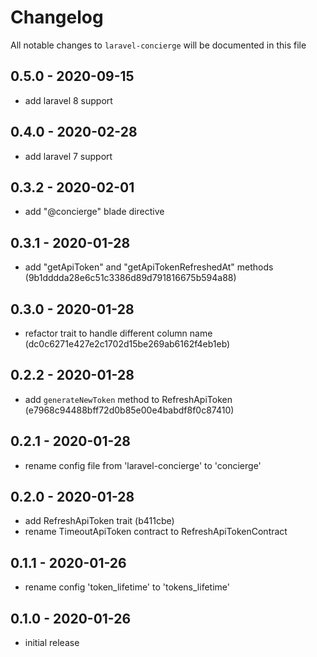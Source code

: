 # Changelog

All notable changes to `laravel-concierge` will be documented in this file

## 0.5.0 - 2020-09-15

- add laravel 8 support

## 0.4.0 - 2020-02-28

- add laravel 7 support

## 0.3.2 - 2020-02-01

- add "@concierge" blade directive

## 0.3.1 - 2020-01-28

- add "getApiToken" and "getApiTokenRefreshedAt" methods (9b1dddda28e6c51c3386d89d791816675b594a88)

## 0.3.0 - 2020-01-28

- refactor trait to handle different column name (dc0c6271e427e2c1702d15be269ab6162f4eb1eb)

## 0.2.2 - 2020-01-28

- add `generateNewToken` method to RefreshApiToken (e7968c94488bff72d0b85e00e4babdf8f0c87410)

## 0.2.1 - 2020-01-28

- rename config file from 'laravel-concierge' to 'concierge'

## 0.2.0 - 2020-01-28

- add RefreshApiToken trait (b411cbe)
- rename TimeoutApiToken contract to RefreshApiTokenContract

## 0.1.1 - 2020-01-26

- rename config 'token_lifetime' to 'tokens_lifetime'

## 0.1.0 - 2020-01-26

- initial release
